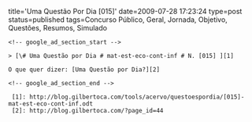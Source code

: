 title='Uma Questão Por Dia [015]'
date=2009-07-28 17:23:24
type=post
status=published
tags=Concurso Público, Geral, Jornada, Objetivo, Questões, Resumos, Simulado
~~~~~~
<!-- google_ad_section_start -->

> [\# Uma Questão por Dia # mat-est-eco-cont-inf # N. [015] ][1]

O que quer dizer: [Uma Questão por Dia?][2]

<!-- google_ad_section_end -->

 [1]: http://blog.gilbertoca.com/tools/acervo/questoespordia/[015]-mat-est-eco-cont-inf.odt
 [2]: http://blog.gilbertoca.com/?page_id=44